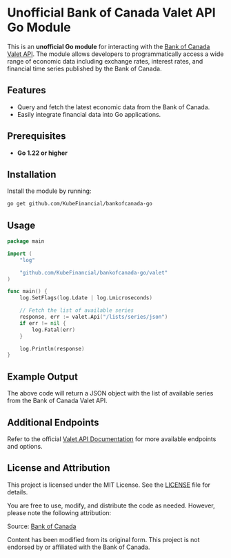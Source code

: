 # Unofficial Bank of Canada Valet API Go Module

This is an **unofficial Go module** for interacting with the [Bank of Canada Valet API](https://www.bankofcanada.ca/valet/docs). The module allows developers to programmatically access a wide range of economic data including exchange rates, interest rates, and financial time series published by the Bank of Canada.

## Features

- Query and fetch the latest economic data from the Bank of Canada.
- Easily integrate financial data into Go applications.

## Prerequisites

- **Go 1.22 or higher**

## Installation

Install the module by running:

```bash
go get github.com/KubeFinancial/bankofcanada-go
```

## Usage

```go
package main

import (
	"log"

	"github.com/KubeFinancial/bankofcanada-go/valet"
)

func main() {
	log.SetFlags(log.Ldate | log.Lmicroseconds)

	// Fetch the list of available series
	response, err := valet.Api("/lists/series/json")
	if err != nil {
		log.Fatal(err)
	}

	log.Println(response)
}
```

## Example Output
The above code will return a JSON object with the list of available series from the Bank of Canada Valet API.

## Additional Endpoints
Refer to the official [Valet API Documentation](https://www.bankofcanada.ca/valet/docs)  for more available endpoints and options.

## License and Attribution

This project is licensed under the MIT License. See the [LICENSE](LICENSE) file for details.

You are free to use, modify, and distribute the code as needed. However, please note the following attribution:

Source: [Bank of Canada](https://www.bankofcanada.ca/terms/)

Content has been modified from its original form. This project is not endorsed by or affiliated with the Bank of Canada.
